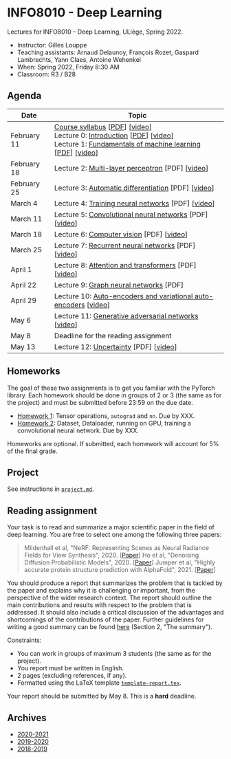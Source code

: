# INFO8010 - Deep Learning

Lectures for INFO8010 - Deep Learning, ULiège, Spring 2022.

- Instructor: Gilles Louppe
- Teaching assistants: Arnaud Delaunoy, François Rozet, Gaspard Lambrechts, Yann Claes, Antoine Wehenkel
- When: Spring 2022, Friday 8:30 AM
- Classroom: R3 / B28

## Agenda

| Date | Topic |
| --- | --- |
| February 11 | [Course syllabus](https://glouppe.github.io/info8010-deep-learning/?p=course-syllabus.md) [[PDF](https://glouppe.github.io/info8010-deep-learning/pdf/course-syllabus.pdf)] [[video](https://www.youtube.com/watch?v=51UOdB199Nk)]<br>Lecture 0: [Introduction](https://glouppe.github.io/info8010-deep-learning/?p=lecture0.md) [[PDF](https://glouppe.github.io/info8010-deep-learning/pdf/lec0.pdf)] [[video](https://www.youtube.com/watch?v=-Ee-Z311a3k)]<br>Lecture 1: [Fundamentals of machine learning](https://glouppe.github.io/info8010-deep-learning/?p=lecture1.md) [[PDF](https://glouppe.github.io/info8010-deep-learning/pdf/lec1.pdf)]  [[video](https://www.youtube.com/watch?v=GwpG0sHPklE)] |
| February 18 | Lecture 2: [Multi-layer perceptron](https://glouppe.github.io/info8010-deep-learning/?p=lecture2.md) [PDF] [[video](https://www.youtube.com/watch?v=OF6AkE9Fnjc)] |
| February 25 | Lecture 3: [Automatic differentiation](https://glouppe.github.io/info8010-deep-learning/?p=lecture3.md) [PDF] [[video](https://youtu.be/fD047xXpSfI)] |
| March 4 | Lecture 4: [Training neural networks](https://glouppe.github.io/info8010-deep-learning/?p=lecture4.md) [PDF] [[video](https://youtu.be/G7qw620V_3g)]  |
| March 11 | Lecture 5: [Convolutional neural networks](https://glouppe.github.io/info8010-deep-learning/?p=lecture5.md) [PDF] [[video](https://youtu.be/54WShJMWYo0)] |
| March 18 | Lecture 6: [Computer vision](https://glouppe.github.io/info8010-deep-learning/?p=lecture6.md) [PDF] [[video](https://youtu.be/cfZGfJaLRxA)] |
| March 25 | Lecture 7: [Recurrent neural networks](https://glouppe.github.io/info8010-deep-learning/?p=lecture7.md) [PDF] [[video](https://youtu.be/qnux5dg5wZ4)] |
| April 1 | Lecture 8: [Attention and transformers](https://glouppe.github.io/info8010-deep-learning/?p=lecture8.md) [PDF] [[video](https://youtu.be/cwFE1pLld-g)] |
| April 22 | Lecture 9: [Graph neural networks](https://glouppe.github.io/info8010-deep-learning/?p=lecture9.md)  [PDF] |
| April 29 | Lecture 10: [Auto-encoders and variational auto-encoders](https://glouppe.github.io/info8010-deep-learning/?p=lecture10.md) [[video](https://youtu.be/6gWeyUZtHWs)] |
| May 6 | Lecture 11: [Generative adversarial networks](https://glouppe.github.io/info8010-deep-learning/?p=lecture11.md) [[video](https://youtu.be/cM6m1eHY5FI)] |
| May 8 | Deadline for the reading assignment | 
| May 13 | Lecture 12: [Uncertainty](https://glouppe.github.io/info8010-deep-learning/?p=lecture12.md) [PDF]  [[video](https://youtu.be/AxJBY9eRTL4)] |

## Homeworks

The goal of these two assignments is to get you familiar with the PyTorch library.
Each homework should be done in groups of 2 or 3 (the same as for the project) and must be submitted before 23:59 on the due date.

- [Homework 1](https://github.com/glouppe/info8010-deep-learning/raw/master/homeworks/homework1.zip): Tensor operations, `autograd` and `nn`. Due by XXX.
- [Homework 2](https://github.com/glouppe/info8010-deep-learning/raw/master/homeworks/homework2.ipynb): Dataset, Dataloader, running on GPU, training a convolutional neural network. Due by XXX.

Homeworks are optional. If submitted, each homework will account for 5% of the final grade.

## Project

See instructions in [`project.md`](https://github.com/glouppe/info8010-deep-learning/blob/master/project.md).

## Reading assignment

Your task is to read and summarize a major scientific paper in the field of deep learning. You are free to select one among the following three papers:

> Mildenhall et al, "NeRF: Representing Scenes as Neural Radiance Fields for View Synthesis", 2020. [[Paper](https://arxiv.org/abs/2003.08934)]
> Ho et al, "Denoising Diffusion Probabilistic Models", 2020. [[Paper](https://arxiv.org/abs/2006.11239)]
> Jumper et al, "Highly accurate protein structure prediction with AlphaFold", 2021. [[Paper](https://www.nature.com/articles/s41586-021-03819-2)]

You should produce a report that summarizes the problem that is tackled by the paper and explains why it is challenging or important, from the perspective of the wider research context. The report should outline the main contributions and results with respect to the problem that is addressed. It should also include a critical discussion of the advantages and shortcomings of the contributions of the paper.
Further guidelines for writing a good summary can be found [here](https://web.stanford.edu/class/cs224n/project/project-proposal-instructions.pdf) (Section 2, "The summary").

Constraints:
- You can work in groups of maximum 3 students (the same as for the project).
- You report must be written in English.
- 2 pages (excluding references, if any).
- Formatted using the LaTeX template [`template-report.tex`](https://glouppe.github.io/info8010-deep-learning/template-report.tex).

Your report should be submitted by May 8. This is a **hard** deadline.

## Archives

- [2020-2021](https://github.com/glouppe/info8010-deep-learning/tree/v4-info8010-2021)
- [2019-2020](https://github.com/glouppe/info8010-deep-learning/tree/v3-info8010-2020)
- [2018-2019](https://github.com/glouppe/info8010-deep-learning/tree/v2-info8010-2019)
